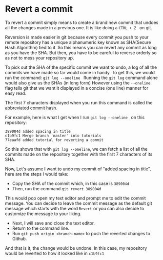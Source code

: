 # Revert a commit

To revert a commit simply means to create a brand new commit that undoes all
the changes made in a previous one. It is like doing a `CTRL + Z ` on git.

Reversion is made easier in git because every commit you push to your remote repository has a unique alphanumeric key known as SHA(Secure Hash Algorithm) tied to it.
So this means you can revert any commit as long as you have the SHA.
But then, you have to be careful to reverse orderly so as not to mess your repository up.

To pick out the SHA of the specific commit we want to undo, a log of all the commits we have made so far would come in handy.
To get this, we would run the command:
`git log --oneline `
Running the `git log` command alone would also give us the SHAs (in long form)
However using the `--oneline ` flag tells git that we want it displayed in a concise (one line) manner for easy read.

The first 7 characters displayed when you run this command is called the abbreviated commit hash.

For example, here is what I get when I run `git log --oneline ` on this repository:

```
389004d added spacing in title
c1b9fc1 Merge branch 'master' into tutorials
77eaafd added tutorial for reverting a commit
```

So this shows that with `git log --oneline`, we can fetch a list of all the commits made on the repository together with the first 7 characters of its SHA.

Now, Let's assume I want to undo my commit of "added spacing in title", here are the steps I would take:

- Copy the SHA of the commit which, in this case is `389004d`
- Then, run the command `git revert 389004d`

This would pop open my text editor and prompt me to edit the commit message.
You can decide to leave the commit message as the default git message which starts with the word `Revert`
or you can also decide to customize the message to your liking.

- Next, I will save and close the text editor.
- Return to the command line.
- Run `git push origin <branch-name>` to push the reverted changes to Github.

And that is it, the change would be undone. In this case, my repository would be reverted to how it looked like in `c1b9fc1`

